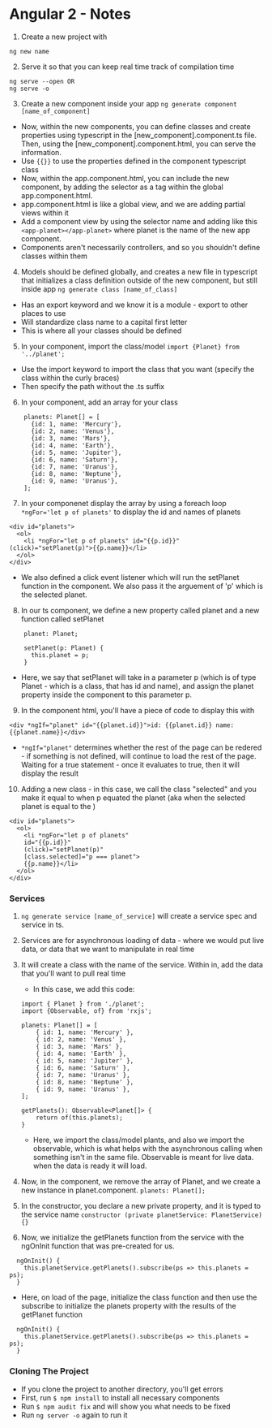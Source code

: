 # Angular 2 - Notes

1. Create a new project with

```
ng new name
```

2. Serve it so that you can keep real time track of compilation time
```
ng serve --open OR
ng serve -o
```

3. Create a new component inside your app
`ng generate component [name_of_component]`

* Now, within the new components, you can define classes and create properties using typescript in the [new_component].component.ts file. Then, using the [new_component].component.html, you can serve the information.
* Use `{{}}` to use the properties defined in the component typescript class
* Now, within the app.component.html, you can include the new component, by adding the selector as a tag within the global app.component.html.
* app.component.html is like a global view, and we are adding partial views within it
* Add a component view by using the selector name and adding like this `<app-planet></app-planet>` where planet is the name of the new app component.
* Components aren't necessarily controllers, and so you shouldn't define classes within them

4. Models should be defined globally, and creates a new file in typescript that initializes a class definition outside of the new component, but still inside app
`ng generate class [name_of_class]`

* Has an export keyword and we know it is a module - export to other places to use
* Will standardize class name to a capital first letter
* This is where all your classes should be defined

5. In your component, import the class/model
`import {Planet} from '../planet';`

* Use the import keyword to import the class that you want (specify the class within the curly braces)
* Then specify the path without the .ts suffix


6. In your component, add an array for your class
```
    planets: Planet[] = [
      {id: 1, name: 'Mercury'},
      {id: 2, name: 'Venus'},
      {id: 3, name: 'Mars'},
      {id: 4, name: 'Earth'},
      {id: 5, name: 'Jupiter'},
      {id: 6, name: 'Saturn'},
      {id: 7, name: 'Uranus'},
      {id: 8, name: 'Neptune'},
      {id: 9, name: 'Uranus'},
    ];
```

7. In your componenet display the array by using a foreach loop `*ngFor='let p of planets'` to display the id and names of planets
```
<div id="planets">
  <ol>
    <li *ngFor="let p of planets" id="{{p.id}}" (click)="setPlanet(p)">{{p.name}}</li>
  </ol>
</div>
```
* We also defined a click event listener which will run the setPlanet function in the component. We also pass it the arguement of 'p' which is the selected planet.

8. In our ts component, we define a new property called planet and a new function called setPlanet
```setPlanet function for planet property
    planet: Planet;

    setPlanet(p: Planet) {
      this.planet = p;
    }
```
* Here, we say that setPlanet will take in a parameter p (which is of type Planet - which is a class, that has id and name), and assign the planet property inside the component to this parameter p.

9. In the component html, you'll have a piece of code to display this with 

```
<div *ngIf="planet" id="{{planet.id}}">id: {{planet.id}} name: {{planet.name}}</div>
```
* `*ngIf="planet"` determines whether the rest of the page can be redered - if something is not defined, will continue to load the rest of the page. Waiting for a true statement - once it evaluates to true, then it will display the result

10. Adding a new class - in this case, we call the class "selected" and you make it equal to when p equated the planet (aka when the selected planet is equal to the ) 
```
<div id="planets">
  <ol>
    <li *ngFor="let p of planets" 
    id="{{p.id}}" 
    (click)="setPlanet(p)"
    [class.selected]="p === planet">
    {{p.name}}</li>
  </ol>
</div>
```

### Services
1. `ng generate service [name_of_service]` will create a service spec and service in ts.

2. Services are for asynchronous loading of data - where we would put live data, or data that we want to manipulate in real time

3. It will create a class with the name of the service. Within in, add the data that you'll want to pull real time
    * In this case, we add this code:
    ```
    import { Planet } from './planet';
    import {Observable, of} from 'rxjs';

    planets: Planet[] = [
        { id: 1, name: 'Mercury' },
        { id: 2, name: 'Venus' },
        { id: 3, name: 'Mars' },
        { id: 4, name: 'Earth' },
        { id: 5, name: 'Jupiter' },
        { id: 6, name: 'Saturn' },
        { id: 7, name: 'Uranus' },
        { id: 8, name: 'Neptune' },
        { id: 9, name: 'Uranus' },
    ];

    getPlanets(): Observable<Planet[]> {
        return of(this.planets);
    }
    ```
    * Here, we import the class/model plants, and also we import the observable, which is what helps with the asynchronous calling when something isn't in the same file. Observable is meant for live data. when the data is ready it will load.

4. Now, in the component, we remove the array of Planet, and we create a new instance in planet.component.
`planets: Planet[];`

5. In the constructor, you declare a new private property, and it is typed to the service name
`constructor (private planetService: PlanetService) {}`

6. Now, we initialize the getPlanets function from the service with the ngOnInit function that was pre-created for us.

```
  ngOnInit() {
    this.planetService.getPlanets().subscribe(ps => this.planets = ps);
  }
```
* Here, on load of the page, initialize the class function and then use the subscribe to initialize the planets property with the results of the getPlanet function
```
  ngOnInit() {
    this.planetService.getPlanets().subscribe(ps => this.planets = ps);
  }
```

### Cloning The Project
* If you clone the project to another directory, you'll get errors
* First, run `$ npm install` to install all necessary components
* Run `$ npm audit fix` and will show you what needs to be fixed
* Run `ng server -o` again to run it